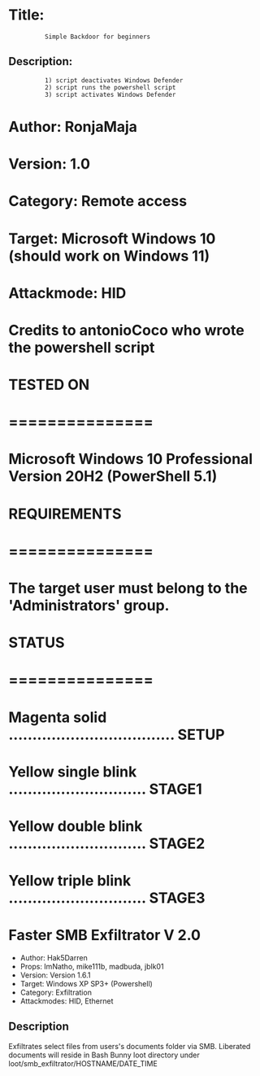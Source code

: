 # Title:      
 			  Simple Backdoor for beginners
## Description:      
  			  1) script deactivates Windows Defender
  			  2) script runs the powershell script
  			  3) script activates Windows Defender
# Author:           RonjaMaja
# Version:          1.0
# Category:         Remote access
# Target:           Microsoft Windows 10 (should work on Windows 11)
# Attackmode:       HID
# Credits to antonioCoco who wrote the powershell script
#
# TESTED ON
# ===============
# Microsoft Windows 10 Professional Version 20H2 (PowerShell 5.1)
#
# REQUIREMENTS
# ===============
# The target user must belong to the 'Administrators' group.
#
# STATUS
# ===============
# Magenta solid ................................... SETUP
# Yellow single blink ............................. STAGE1
# Yellow double blink ............................. STAGE2
# Yellow triple blink ............................. STAGE3

# Faster SMB Exfiltrator V 2.0

* Author: Hak5Darren
* Props: ImNatho, mike111b, madbuda, jblk01
* Version: Version 1.6.1
* Target: Windows XP SP3+ (Powershell)
* Category: Exfiltration
* Attackmodes: HID, Ethernet
 
## Description

Exfiltrates select files from users's documents folder via SMB.
Liberated documents will reside in Bash Bunny loot directory under loot/smb_exfiltrator/HOSTNAME/DATE_TIME
